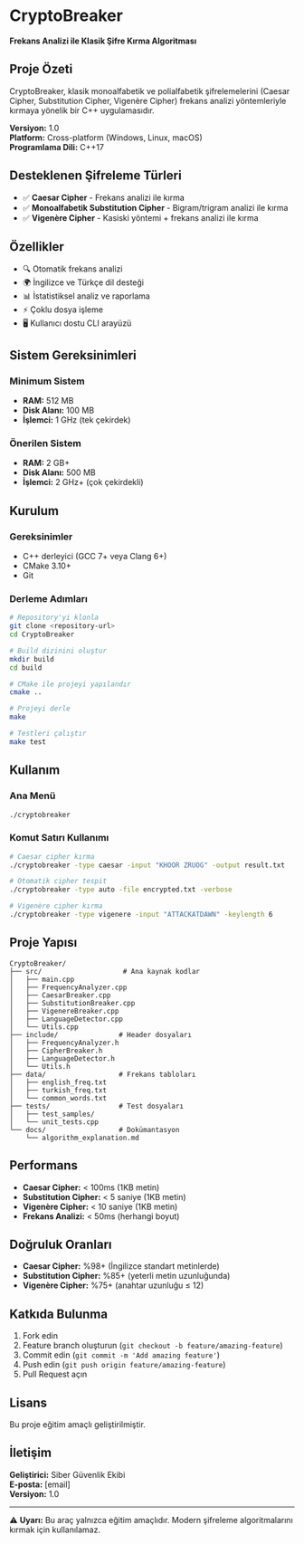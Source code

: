# CryptoBreaker

**Frekans Analizi ile Klasik Şifre Kırma Algoritması**

## Proje Özeti

CryptoBreaker, klasik monoalfabetik ve polialfabetik şifrelemelerini (Caesar Cipher, Substitution Cipher, Vigenère Cipher) frekans analizi yöntemleriyle kırmaya yönelik bir C++ uygulamasıdır.

**Versiyon:** 1.0  
**Platform:** Cross-platform (Windows, Linux, macOS)  
**Programlama Dili:** C++17

## Desteklenen Şifreleme Türleri

- ✅ **Caesar Cipher** - Frekans analizi ile kırma
- ✅ **Monoalfabetik Substitution Cipher** - Bigram/trigram analizi ile kırma
- ✅ **Vigenère Cipher** - Kasiski yöntemi + frekans analizi ile kırma

## Özellikler

- 🔍 Otomatik frekans analizi
- 🌍 İngilizce ve Türkçe dil desteği
- 📊 İstatistiksel analiz ve raporlama
- ⚡ Çoklu dosya işleme
- 🖥️ Kullanıcı dostu CLI arayüzü

## Sistem Gereksinimleri

### Minimum Sistem
- **RAM:** 512 MB
- **Disk Alanı:** 100 MB
- **İşlemci:** 1 GHz (tek çekirdek)

### Önerilen Sistem
- **RAM:** 2 GB+
- **Disk Alanı:** 500 MB
- **İşlemci:** 2 GHz+ (çok çekirdekli)

## Kurulum

### Gereksinimler
- C++ derleyici (GCC 7+ veya Clang 6+)
- CMake 3.10+
- Git

### Derleme Adımları

```bash
# Repository'yi klonla
git clone <repository-url>
cd CryptoBreaker

# Build dizinini oluştur
mkdir build
cd build

# CMake ile projeyi yapılandır
cmake ..

# Projeyi derle
make

# Testleri çalıştır
make test
```

## Kullanım

### Ana Menü
```bash
./cryptobreaker
```

### Komut Satırı Kullanımı
```bash
# Caesar cipher kırma
./cryptobreaker -type caesar -input "KHOOR ZRUOG" -output result.txt

# Otomatik cipher tespit
./cryptobreaker -type auto -file encrypted.txt -verbose

# Vigenère cipher kırma
./cryptobreaker -type vigenere -input "ATTACKATDAWN" -keylength 6
```

## Proje Yapısı

```
CryptoBreaker/
├── src/                    # Ana kaynak kodlar
│   ├── main.cpp
│   ├── FrequencyAnalyzer.cpp
│   ├── CaesarBreaker.cpp
│   ├── SubstitutionBreaker.cpp
│   ├── VigenereBreaker.cpp
│   ├── LanguageDetector.cpp
│   └── Utils.cpp
├── include/               # Header dosyaları
│   ├── FrequencyAnalyzer.h
│   ├── CipherBreaker.h
│   ├── LanguageDetector.h
│   └── Utils.h
├── data/                  # Frekans tabloları
│   ├── english_freq.txt
│   ├── turkish_freq.txt
│   └── common_words.txt
├── tests/                 # Test dosyaları
│   ├── test_samples/
│   └── unit_tests.cpp
└── docs/                  # Dokümantasyon
    └── algorithm_explanation.md
```

## Performans

- **Caesar Cipher:** < 100ms (1KB metin)
- **Substitution Cipher:** < 5 saniye (1KB metin)
- **Vigenère Cipher:** < 10 saniye (1KB metin)
- **Frekans Analizi:** < 50ms (herhangi boyut)

## Doğruluk Oranları

- **Caesar Cipher:** %98+ (İngilizce standart metinlerde)
- **Substitution Cipher:** %85+ (yeterli metin uzunluğunda)
- **Vigenère Cipher:** %75+ (anahtar uzunluğu ≤ 12)

## Katkıda Bulunma

1. Fork edin
2. Feature branch oluşturun (`git checkout -b feature/amazing-feature`)
3. Commit edin (`git commit -m 'Add amazing feature'`)
4. Push edin (`git push origin feature/amazing-feature`)
5. Pull Request açın

## Lisans

Bu proje eğitim amaçlı geliştirilmiştir.

## İletişim

**Geliştirici:** Siber Güvenlik Ekibi  
**E-posta:** [email]  
**Versiyon:** 1.0  

---

⚠️ **Uyarı:** Bu araç yalnızca eğitim amaçlıdır. Modern şifreleme algoritmalarını kırmak için kullanılamaz.